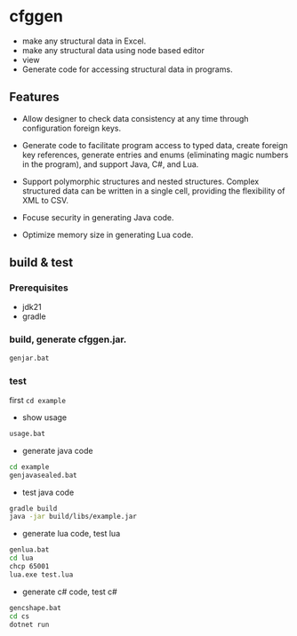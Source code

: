 # cfggen

* make any structural data in Excel.
* make any structural data using node based editor
* view 
* Generate code for accessing structural data in programs.

## Features

* Allow designer to check data consistency at any time through configuration foreign keys.

* Generate code to facilitate program access to typed data, create foreign key references, generate entries and enums (eliminating magic numbers in the program), and support Java, C#, and Lua.

* Support polymorphic structures and nested structures. Complex structured data can be written in a single cell, providing the flexibility of XML to CSV.

* Focuse security in generating Java code.

* Optimize memory size in generating Lua code.


## build & test

### Prerequisites

* jdk21
* gradle

### build, generate cfggen.jar.

```bash
genjar.bat
```

### test

first `cd example` 

* show usage 

```bash
usage.bat  
```

* generate java code

```bash
cd example
genjavasealed.bat 
```

* test java code

```bash
gradle build 
java -jar build/libs/example.jar 
```

* generate lua code, test lua

```bash
genlua.bat 
cd lua
chcp 65001
lua.exe test.lua
```

* generate c# code, test c#

```bash
gencshape.bat 
cd cs
dotnet run
```

